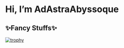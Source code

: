 # Hi, I’m AdAstraAbyssoque

## ✨Fancy Stuffs✨
[![trophy](https://github-profile-trophy.vercel.app/?username=AdAstraAbyssoque&theme=onedark)](https://github.com/ryo-ma/github-profile-trophy)

<!---
AdAstraAbyssoque/AdAstraAbyssoque is a ✨ special ✨ repository because its `README.md` (this file) appears on your GitHub profile.
You can click the Preview link to take a look at your changes.
--->
